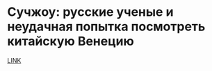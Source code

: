 # Сучжоу: русские ученые и неудачная попытка посмотреть китайскую Венецию



[LINK](https://varlamov.ru/1611783.html)